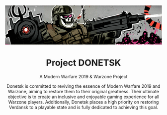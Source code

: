 <p align="center"> <img src="https://raw.githubusercontent.com/ProjectDonetsk/.github/main/assets/main.gif" alt="Header"> </p>
<h1 align="center">Project DONETSK</h1>
<p align="center">A Modern Warfare 2019 & Warzone Project</p>
<p align="center">Donetsk is committed to reviving the essence of Modern Warfare 2019 and Warzone, aiming to restore them to their original greatness. Their ultimate objective is to create an inclusive and enjoyable gaming experience for all Warzone players. Additionally, Donetsk places a high priority on restoring Verdansk to a playable state and is fully dedicated to achieving this goal.</p>
